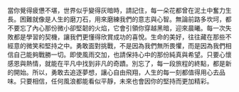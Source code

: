 當你覺得疲憊不堪，世界似乎變得灰暗時，請記住，每一朵花都曾在泥土中奮力生長。困難就像是人生的磨刀石，用來磨練我們的意志與心智。無論前路多坎坷，都不要忘了內心那份微小卻堅韌的火焰，它會引領你穿越黑暗，迎來晨曦。每一次失敗都是學習的契機，讓我們更懂得欣賞成功的喜悅。生命的美好，往往藏在那些不經意的微笑和堅持之中。勇敢面對挑戰，不是因為我們無所畏懼，而是因為我們相信自己能夠戰勝一切。即使風雨交加，也請保持心中的那份純真與希望。只要心懷感恩與熱情，就能在平凡中找到非凡的奇蹟。別忘了，每一段旅程的終點，都是新的開始。所以，勇敢去追逐夢想，讓心自由飛翔，人生的每一刻都值得用心去品味。只要相信，任何風浪都能看似平靜，未來也會因你的堅持而更加精彩。